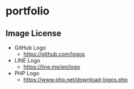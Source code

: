 # portfolio

## Image License

- GitHub Logo
  - https://github.com/logos
- LINE Logo
  - https://line.me/en/logo
- PHP Logo
  - https://www.php.net/download-logos.php
